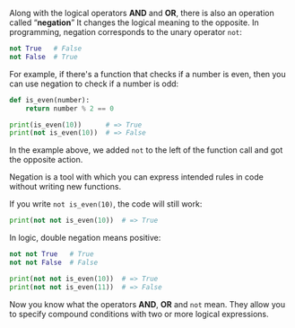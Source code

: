 
Along with the logical operators **AND** and **OR**, there is also an operation called “**negation**” It changes the logical meaning to the opposite. In programming, negation corresponds to the unary operator `not`:

```python
not True   # False
not False  # True
```

For example, if there's a function that checks if a number is even, then you can use negation to check if a number is odd:

```python
def is_even(number):
    return number % 2 == 0

print(is_even(10))      # => True
print(not is_even(10))  # => False
```

In the example above, we added `not` to the left of the function call and got the opposite action.

Negation is a tool with which you can express intended rules in code without writing new functions.

If you write `not is_even(10)`, the code will still work:

```python
print(not not is_even(10))  # => True
```

In logic, double negation means positive:

```python
not not True   # True
not not False  # False

print(not not is_even(10))  # => True
print(not not is_even(11))  # => False
```

Now you know what the operators **AND**, **OR** and `not` mean. They allow you to specify compound conditions with two or more logical expressions.
